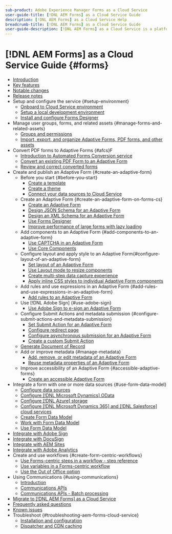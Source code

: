 ```yaml
---
sub-product: Adobe Experience Manager Forms as a Cloud Service 
user-guide-title: [!DNL AEM Forms] as a Cloud Service Guide
description: [!DNL AEM Forms] as a Cloud Service Help
breadcrumb-title: [!DNL AEM Forms] as a Cloud Service Guide
user-guide-description: [!DNL AEM Forms] as a Cloud Service is a platform to create, manage, publish enterprise-class forms and business processes.
---
```


# [!DNL AEM Forms] as a Cloud Service Guide {#forms}

- [Introduction](home.md)
- [Key features](key-features.md)
- [Notable changes](notable-changes.md)
- [Release notes](release-notes.md)
- Setup and configure the service {#setup-environment}
  - [Onboard to Cloud Service environment](setup-forms-cloud-service.md)
  - [Setup a local development environment](setup-local-development-environment.md)
  - [Install and configure Forms Designer](installing-configuring-designer.md)
- Manage user groups, forms, and related assets {#manage-forms-and-related-assets}
  - [Groups and permissions](forms-groups-privileges-tasks.md)
  - [Import, export, and organize Adaptive Forms, PDF forms, and other assets](import-export-forms-templates.md)
- Convert PDF forms to Adaptive Forms
  {#afcs}F
  - [Introduction to Automated Forms Conversion service](https://experienceleague.adobe.com/docs/aem-forms-automated-conversion-service/using/introduction.html)
  - [Convert an existing PDF Form to an Adaptive Form](https://experienceleague.adobe.com/docs/aem-forms-automated-conversion-service/using/convert-existing-forms-to-adaptive-forms.html)
  - [Review and correct converted forms](https://experienceleague.adobe.com/docs/aem-forms-automated-conversion-service/using/review-correct-ui-edited.html?lang=en#welcome-to-review-and-correct-editor)
- Create and publish an Adaptive Form {#create-an-adaptive-form}
  - Before you start {#before-you-start}
    - [Create a template](template-editor.md)
    - [Create a theme](themes.md)
    - [Connect your data sources to Cloud Service](data-integration.md)
  - Create an Adaptive Form {#create-an-adaptive-form-on-forms-cs}
    - [Create an Adaptive Form](creating-adaptive-form.md)
    - [Design JSON Schema for an Adaptive Form](adaptive-form-json-schema-form-model.md)
    - [Design an XML Schema for an Adaptive Form](adaptive-form-xml-schema-form-model.md)
    - [Use Forms Designer](use-forms-designer.md)
    - [Improve performance of large forms with lazy loading](lazy-loading-adaptive-forms.md)
  - Add components to an Adaptive Form {#add-components-to-an-adaptive-form}
    - [Use CAPTCHA in an Adaptive Form](captcha-adaptive-forms.md)
    - [Use Core Components](https://experienceleague.adobe.com/docs/experience-manager-core-components/using/introduction.html)
  - Configure layout and apply style to an Adaptive Form{#configure-layout-of-an-adaptive-form}
    - [Set layout of an Adaptive Form](layout-capabilities-adaptive-forms.md)
    - [Use Layout mode to resize components](resize-using-layout-mode.md)
    - [Create multi-step data capture experience](introduction-form-sequence.md)
    - [Apply inline CSS styles to individual Adaptive Form components](inline-style-adaptive-forms.md)
  - Add rules and use expressions in an Adaptive Form {#add-rules-and-use-expressions-in-an-adaptive-form}
    - [Add rules to an Adaptive Form](rule-editor.md)
  - Use [!DNL Adobe Sign] {#use-adobe-sign}
    - [Use Adobe Sign to e-sign an Adaptive Form](working-with-adobe-sign.md)
  - Configure Submit Actions and metadata submission {#configure-submit-actions-and-metadata-submission}
    - [Set Submit Action for an Adaptive Form](configuring-submit-actions.md)
    - [Configure redirect page](configuring-redirect-page.md)
    - [Configure asynchronous submission for an Adaptive Form](asynchronous-submissions-adaptive-forms.md)
    - [Create a custom Submit Action](custom-submit-action-form.md)
  - [Generate Document of Record](generate-document-of-record-for-non-xfa-based-adaptive-forms.md)
  - Add or improve metadata {#manage-metadata}
    - [Add, remove, or edit metadata of an Adaptive Form](manage-form-metadata.md)
    - [Reuse metadata properties of an Adaptive Form](reusing-adaptive-forms.md)
  - Improve accessibility of an Adaptive Form {#accessible-adaptive-forms}
    - [Create an accessible Adaptive Form](creating-accessible-adaptive-forms.md)
- Integrate a form with one or more data sources {#use-form-data-model}
  - [Configure data sources](configure-data-sources.md)
  - [Configure [!DNL Microsoft Dynamics] OData](ms-dynamics-odata-configuration.md)
  - [Configure [!DNL Azure] storage](configure-azure-storage.md)
  - [Configure [!DNL Microsoft Dynamics 365] and [!DNL Salesforce] cloud services](configure-msdynamics-salesforce.md)
  - [Create Form Data Model](create-form-data-models.md)
  - [Work with Form Data Model](work-with-form-data-model.md)
  - [Use Form Data Model](using-form-data-model.md)
- [Integrate with Adobe Sign](adobe-sign-integration-adaptive-forms.md)
- [Integrate with DocuSign](integrate-docusign-adaptive-forms.md)
- [Integrate with AEM Sites](https://github.com/adobe/aem-core-forms-components/tree/master/ui.apps/src/main/content/jcr_root/apps/core/fd/components/aemform/v1/aemform)
- [Integrate with Adobe Analytics](integrate-aem-forms-with-adobe-analytics.md)
- Create and use workflows {#create-form-centric-workflows}
  - [Use Forms-centric steps in a workflow - step reference](aem-forms-workflow-step-reference.md)
  - [Use variables in a Forms-centric workflow](variable-in-aem-workflows.md)
  - [Use the Out of Office option](configure-out-of-office-settings.md)
- Using Communications {#using-communications}
  - [Introduction](aem-forms-cloud-service-communications-introduction.md)
  - [Communications APIs](aem-forms-cloud-service-communications.md)
  - [Communications APIs - Batch processing](aem-forms-cloud-service-communications-batch-processing.md)
- [Migrate to [!DNL AEM Forms] as a Cloud Service](migrate-to-forms-as-a-cloud-service.md)
- [Frequently asked questions](faq.md)
- [Known issues](known-issues.md)
- Troubleshoot {#troubleshooting-aem-forms-cloud-service}
  - [Installation and configuration](troubleshooting-installation-and-configuration.md)
  - [Dispatcher and CDN caching ](troubleshooting-caching-performance.md)
